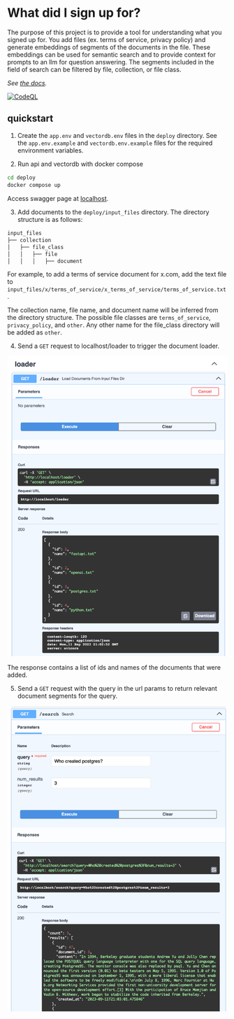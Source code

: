 # What did I sign up for?

The purpose of this project is to provide a tool for understanding what you signed up for. You add files (ex. terms of service, privacy policy) and generate embeddings of segments of the documents in the file. These embeddings can be used for semantic search and to provide context for prompts to an llm for question answering. The segments included in the field of search can be filtered by file, collection, or file class. 

*See [the docs](./docs/index.md).*

[![CodeQL](https://github.com/danfred360/what_did_i_sign_up_for/actions/workflows/github-code-scanning/codeql/badge.svg)](https://github.com/danfred360/what_did_i_sign_up_for/actions/workflows/github-code-scanning/codeql)

## quickstart
1. Create the `app.env` and `vectordb.env` files in the `deploy` directory. See the `app.env.example` and `vectordb.env.example` files for the required environment variables.

2. Run api and vectordb with docker compose
```bash
cd deploy
docker compose up
```
Access swagger page at [localhost](http://localhost).

3. Add documents to the `deploy/input_files` directory. The directory structure is as follows:
```
input_files
├── collection
│   ├── file_class
│   │   ├── file
│   │   │   ├── document
```
For example, to add a terms of service document for x.com, add the text file to `input_files/x/terms_of_service/x_terms_of_service/terms_of_service.txt`.

The collection name, file name, and document name will be inferred from the directory structure. The possible file classes are `terms_of_service`, `privacy_policy`, and `other`. Any other name for the file_class directory will be added as `other`.

4. Send a `GET` request to localhost/loader to trigger the document loader.

![loader](./docs/.assets/loader-swagger.png)

The response contains a list of ids and names of the documents that were added.

5. Send a `GET` request with the query in the url params to return relevant document segments for the query.

![search](./docs/.assets/search-swagger.png)